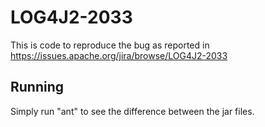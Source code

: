 # LOG4J2-2033

This is code to reproduce the bug as reported in https://issues.apache.org/jira/browse/LOG4J2-2033

## Running

Simply run "ant" to see the difference between the jar files.
